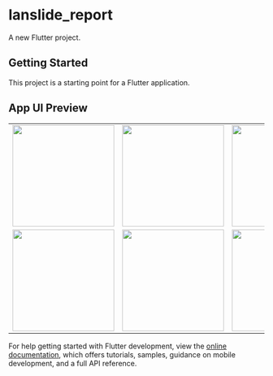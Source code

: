 # lanslide_report

A new Flutter project.

## Getting Started

This project is a starting point for a Flutter application. 

## App UI Preview

<table>
  <tr>
    <td><img src="https://github.com/user-attachments/assets/330df5cf-3f6a-42bc-8dc9-d9731a1364f0" width="200"/></td>
    <td><img src="https://github.com/user-attachments/assets/ba1d36fd-fe8f-4e54-ac2d-867dcf2207f9" width="200"/></td>
    <td><img src="https://github.com/user-attachments/assets/cdbff046-e770-41de-86f0-187974fe1bc5" width="200"/></td>
  </tr>
  <tr>
    <td><img src="https://github.com/user-attachments/assets/a44abb7b-8051-4950-ac32-c8968fe2910d" width="200"/></td>
    <td><img src="https://github.com/user-attachments/assets/d931f19d-3c87-4f5a-a5e8-ebd377af6644" width="200"/></td>
    <td><img src="https://github.com/user-attachments/assets/d0e448ad-b7e0-4fe0-a133-43d81f33be3b" width="200"/></td>
  </tr>
</table>




For help getting started with Flutter development, view the
[online documentation](https://docs.flutter.dev/), which offers tutorials,
samples, guidance on mobile development, and a full API reference.
